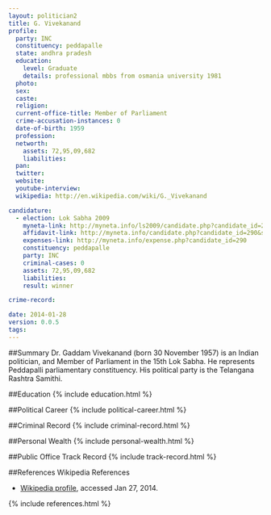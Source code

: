 ```yaml
---
layout: politician2
title: G. Vivekanand
profile: 
  party: INC
  constituency: peddapalle
  state: andhra pradesh
  education: 
    level: Graduate
    details: professional mbbs from osmania university 1981
  photo: 
  sex: 
  caste: 
  religion: 
  current-office-title: Member of Parliament
  crime-accusation-instances: 0
  date-of-birth: 1959
  profession: 
  networth: 
    assets: 72,95,09,682
    liabilities: 
  pan: 
  twitter: 
  website: 
  youtube-interview: 
  wikipedia: http://en.wikipedia.com/wiki/G._Vivekanand

candidature: 
  - election: Lok Sabha 2009
    myneta-link: http://myneta.info/ls2009/candidate.php?candidate_id=290
    affidavit-link: http://myneta.info/candidate.php?candidate_id=290&scan=original
    expenses-link: http://myneta.info/expense.php?candidate_id=290
    constituency: peddapalle 
    party: INC
    criminal-cases: 0
    assets: 72,95,09,682
    liabilities: 
    result: winner 

crime-record: 

date: 2014-01-28
version: 0.0.5
tags: 
---
```

##Summary
Dr. Gaddam Vivekanand (born 30 November 1957) is an Indian politician, and Member of Parliament in the 15th Lok Sabha. He represents Peddapalli parliamentary constituency. His political party is the Telangana Rashtra Samithi.




##Education
{% include education.html %}


##Political Career
{% include political-career.html %}


##Criminal Record
{% include criminal-record.html %}


##Personal Wealth
{% include personal-wealth.html %}


##Public Office Track Record
{% include track-record.html %}


##References
Wikipedia References
- [Wikipedia profile]({{page.profile.wikipedia}}), accessed Jan 27, 2014.



{% include references.html %}